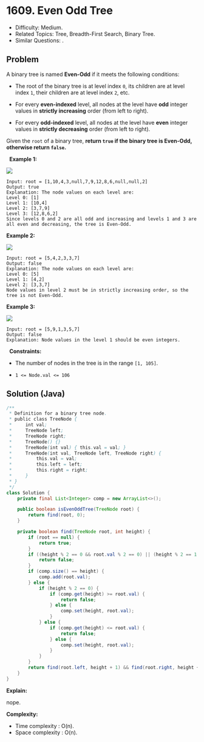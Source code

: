 # 1609. Even Odd Tree

- Difficulty: Medium.
- Related Topics: Tree, Breadth-First Search, Binary Tree.
- Similar Questions: .

## Problem

A binary tree is named **Even-Odd** if it meets the following conditions:


	
- The root of the binary tree is at level index ```0```, its children are at level index ```1```, their children are at level index ```2```, etc.
	
- For every **even-indexed** level, all nodes at the level have **odd** integer values in **strictly increasing** order (from left to right).
	
- For every **odd-indexed** level, all nodes at the level have **even** integer values in **strictly decreasing** order (from left to right).


Given the ```root``` of a binary tree, **return **```true```** if the binary tree is **Even-Odd**, otherwise return **```false```**.**

 
**Example 1:**

![](https://assets.leetcode.com/uploads/2020/09/15/sample_1_1966.png)

```
Input: root = [1,10,4,3,null,7,9,12,8,6,null,null,2]
Output: true
Explanation: The node values on each level are:
Level 0: [1]
Level 1: [10,4]
Level 2: [3,7,9]
Level 3: [12,8,6,2]
Since levels 0 and 2 are all odd and increasing and levels 1 and 3 are all even and decreasing, the tree is Even-Odd.
```

**Example 2:**

![](https://assets.leetcode.com/uploads/2020/09/15/sample_2_1966.png)

```
Input: root = [5,4,2,3,3,7]
Output: false
Explanation: The node values on each level are:
Level 0: [5]
Level 1: [4,2]
Level 2: [3,3,7]
Node values in level 2 must be in strictly increasing order, so the tree is not Even-Odd.
```

**Example 3:**

![](https://assets.leetcode.com/uploads/2020/09/22/sample_1_333_1966.png)

```
Input: root = [5,9,1,3,5,7]
Output: false
Explanation: Node values in the level 1 should be even integers.
```

 
**Constraints:**


	
- The number of nodes in the tree is in the range ```[1, 105]```.
	
- ```1 <= Node.val <= 106```



## Solution (Java)

```java
/**
 * Definition for a binary tree node.
 * public class TreeNode {
 *     int val;
 *     TreeNode left;
 *     TreeNode right;
 *     TreeNode() {}
 *     TreeNode(int val) { this.val = val; }
 *     TreeNode(int val, TreeNode left, TreeNode right) {
 *         this.val = val;
 *         this.left = left;
 *         this.right = right;
 *     }
 * }
 */
class Solution {
    private final List<Integer> comp = new ArrayList<>();

    public boolean isEvenOddTree(TreeNode root) {
        return find(root, 0);
    }

    private boolean find(TreeNode root, int height) {
        if (root == null) {
            return true;
        }
        if ((height % 2 == 0 && root.val % 2 == 0) || (height % 2 == 1 && root.val % 2 == 1)) {
            return false;
        }
        if (comp.size() == height) {
            comp.add(root.val);
        } else {
            if (height % 2 == 0) {
                if (comp.get(height) >= root.val) {
                    return false;
                } else {
                    comp.set(height, root.val);
                }
            } else {
                if (comp.get(height) <= root.val) {
                    return false;
                } else {
                    comp.set(height, root.val);
                }
            }
        }
        return find(root.left, height + 1) && find(root.right, height + 1);
    }
}
```

**Explain:**

nope.

**Complexity:**

* Time complexity : O(n).
* Space complexity : O(n).
